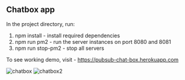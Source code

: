 

## Chatbox app

In the project directory, run: 

1. npm install  - install required dependencies 
2. npm run pm2  - run the server instances on port 8080 and 8081
3. npm run stop-pm2 - stop all servers

To see working demo, visit - https://pubsub-chat-box.herokuapp.com

![chatbox](https://user-images.githubusercontent.com/13490629/96893865-d6b70a00-1493-11eb-8e1b-61b8a239cf98.png)
![chatbox2](https://user-images.githubusercontent.com/13490629/96894030-fe0dd700-1493-11eb-9679-0c9bbcd10a78.png)



